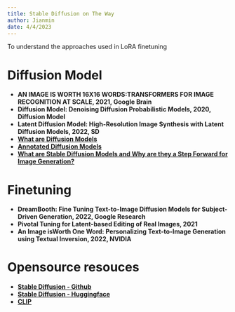 ```yaml
---
title: Stable Diffusion on The Way 
author: Jianmin
date: 4/4/2023
---
```


To understand the approaches used in LoRA finetuning

# Diffusion Model 
- **AN IMAGE IS WORTH 16X16 WORDS:TRANSFORMERS FOR IMAGE RECOGNITION AT SCALE, 2021, Google Brain**
- **Diffusion Model: Denoising Diffusion Probabilistic Models, 2020, Diffusion Model**
- **Latent Diffusion Model: High-Resolution Image Synthesis with Latent Diffusion Models, 2022, SD**
- **[What are Diffusion Models](https://lilianweng.github.io/posts/2021-07-11-diffusion-models/)**
- **[Annotated Diffusion Models](https://huggingface.co/blog/annotated-diffusion)**
- **[What are Stable Diffusion Models and Why are they a Step Forward for Image Generation?](https://towardsdatascience.com/what-are-stable-diffusion-models-and-why-are-they-a-step-forward-for-image-generation-aa1182801d46)**

# Finetuning
- **DreamBooth: Fine Tuning Text-to-Image Diffusion Models for Subject-Driven Generation, 2022, Google Research**
- **Pivotal Tuning for Latent-based Editing of Real Images, 2021**
- **An Image isWorth One Word: Personalizing Text-to-Image Generation using Textual Inversion, 2022, NVIDIA**

# Opensource resouces
- **[Stable Diffusion - Github](https://github.com/CompVis/stable-diffusion)**
- **[Stable Diffusion - Huggingface](https://huggingface.co/blog/stable_diffusion)**
- **[CLIP](https://github.com/openai/CLIP)**